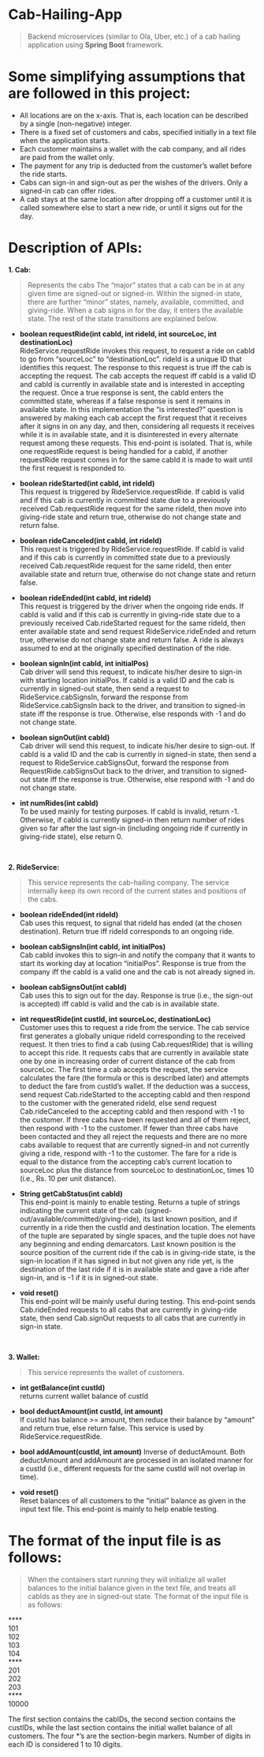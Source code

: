 # Cab-Hailing-App
> Backend microservices (similar to Ola, Uber, etc.) of a cab hailing application using **Spring Boot** framework.

# Some simplifying assumptions that are followed in this project:
* All locations are on the x-axis. That is, each location can be described by a single (non-negative) integer.
* There is a fixed set of customers and cabs, specified initially in a text file when the application starts.
* Each customer maintains a wallet with the cab company, and all rides are paid from the wallet only.
* The payment for any trip is deducted from the customer’s wallet before the ride starts.
* Cabs can sign-in and sign-out as per the wishes of the drivers. Only a signed-in cab can offer rides.
* A cab stays at the same location after dropping off a customer until it is called somewhere else to start a new ride, or until it signs out for the day.

# Description of APIs:
**1. Cab:**
> Represents the cabs The “major” states that a cab can be in at any given time are signed-out or signed-in. Within the signed-in state, there are further “minor” states, namely, available, committed, and giving-ride. When a cab signs in for the day, it enters the available state. The rest of the state transitions are explained below.

- **boolean requestRide(int cabId, int rideId, int sourceLoc, int destinationLoc)** <br />
RideService.requestRide invokes this request, to request a ride on cabId to go from “sourceLoc” to “destinationLoc”. rideId is a unique ID that identifies this request. The response to this request is true iff the cab is accepting the request. The cab accepts the request iff cabId is a valid ID and cabId is currently in available state and is interested in accepting the request. Once a true response is sent, the cabId enters the committed state, whereas if a false response is sent it remains in available state. In this implementation the “is interested?” question is answered by making each cab accept the first request that it receives after it signs in on any day, and then, considering all requests it receives while it is in available state, and it is disinterested in every alternate request among these requests. This end-point is isolated. That is, while one requestRide request is being handled for a cabId, if another requestRide request comes in for the same cabId it is made to wait until the first request is responded to.

- **boolean rideStarted(int cabId, int rideId)** <br />
This request is triggered by RideService.requestRide. If cabId is valid and if this cab is currently in committed state due to a previously received Cab.requestRide request for the same rideId, then move into giving-ride state and return true, otherwise do not change state and return false.

- **boolean rideCanceled(int cabId, int rideId)** <br />
This request is triggered by RideService.requestRide. If cabId is valid and if this cab is currently in committed state due to a previously received Cab.requestRide request for the same rideId, then enter available state and return true, otherwise do not change state and return false.

- **boolean rideEnded(int cabId, int rideId)** <br />
This request is triggered by the driver when the ongoing ride ends. If cabId is valid and if this cab is currently in giving-ride state due to a previously received Cab.rideStarted request for the same rideId, then enter available state and send request RideService.rideEnded and return true, otherwise do not change state and return false. A ride is always assumed to end at the originally specified destination of the ride.

- **boolean signIn(int cabId, int initialPos)** <br />
Cab driver will send this request, to indicate his/her desire to sign-in with starting location initialPos. If cabId is a valid ID and the cab is currently in signed-out state, then send a request to RideService.cabSignsIn, forward the response from RideService.cabSignsIn back to the driver, and transition to signed-in state iff the response is true. Otherwise, else responds with -1 and do not change state.

- **boolean signOut(int cabId)** <br />
Cab driver will send this request, to indicate his/her desire to sign-out. If cabId is a valid ID and the cab is currently in signed-in state, then send a request to RideService.cabSignsOut, forward the response from RequestRide.cabSignsOut back to the driver, and transition to signed-out state iff the response is true. Otherwise, else respond with -1 and do not change state.

- **int numRides(int cabId)** <br />
To be used mainly for testing purposes. If cabId is invalid, return -1. Otherwise, if cabId is currently signed-in then return number of rides given so far after the last sign-in (including ongoing ride if currently in giving-ride state), else return 0.

<br />

**2. RideService:**
> This service represents the cab-hailing company. The service internally keep its own record of the current states and positions of the cabs.

- **boolean rideEnded(int rideId)** <br />
Cab uses this request, to signal that rideId has ended (at the chosen destination). Return true iff rideId corresponds to an ongoing ride.

- **boolean cabSignsIn(int cabId, int initialPos)** <br />
Cab cabId invokes this to sign-in and notify the company that it wants to start its working day at location “initialPos”. Response is true from the company iff the cabId is a valid one and the cab is not already signed in.

- **boolean cabSignsOut(int cabId)** <br />
Cab uses this to sign out for the day. Response is true (i.e., the sign-out is accepted) iff cabId is valid and the cab is in available state.

- **int requestRide(int custId, int sourceLoc, destinationLoc)** <br />
Customer uses this to request a ride from the service. The cab service first generates a globally unique rideId corresponding to the received request. It then tries to find a cab (using Cab.requestRide) that is willing to accept this ride. It requests cabs that are currently in available state one by one in increasing order of current distance of the cab from sourceLoc. The first time a cab accepts the request, the service calculates the fare (the formula or this is described later) and attempts to deduct the fare from custId’s wallet. If the deduction was a success, send request Cab.rideStarted to the accepting cabId and then respond to the customer with the generated rideId, else send request Cab.rideCanceled to the accepting cabId and then respond with -1 to the customer. If three cabs have been requested and all of them reject, then respond with -1 to the customer. If fewer than three cabs have been contacted and they all reject the requests and there are no more cabs available to request that are currently signed-in and not currently giving a ride, respond with -1 to the customer. The fare for a ride is equal to the distance from the accepting cab’s current location to sourceLoc plus the distance from sourceLoc to destinationLoc, times 10 (i.e., Rs. 10 per unit distance).

- **String getCabStatus(int cabId)** <br />
This end-point is mainly to enable testing. Returns a tuple of strings indicating the current state of the cab (signed-out/available/committed/giving-ride), its last known position, and if currently in a ride then the custId and destination location. The elements of the tuple are separated by single spaces, and the tuple does not have any beginning and ending demarcators. Last known position is the source position of the current ride if the cab is in giving-ride state, is the sign-in location if it has signed in but not given any ride yet, is the destination of the last ride if it is in available state and gave a ride after sign-in, and is -1 if it is in signed-out state.

- **void reset()** <br />
This end-point will be mainly useful during testing. This end-point sends Cab.rideEnded requests to all cabs that are currently in giving-ride state, then send Cab.signOut requests to all cabs that are currently in sign-in state.

<br />

**3. Wallet:**
> This service represents the wallet of customers.

- **int getBalance(int custId)** <br />
returns current wallet balance of custId

- **bool deductAmount(int custId, int amount)** <br />
If custId has balance >= amount, then reduce their balance by “amount” and return true, else return false. This service is used by RideService.requestRide.

- **bool addAmount(custId, int amount)** <be />
Inverse of deductAmount. Both deductAmount and addAmount are processed in an isolated manner for a custId (i.e., different requests for the same custId will not overlap in time).

- **void reset()** <br />
Reset balances of all customers to the “initial” balance as given in the input text file. This end-point is mainly to help enable testing.

# The format of the input file is as follows:
> When the containers start running they will initialize all wallet balances to the initial balance given in the text file, and treats all cabIds as they are in signed-out state. The format of the input file is as follows: 

****  <br />
101   <br />
102   <br />
103   <br />
104   <br />
****  <br />
201   <br />
202   <br />
203   <br />
****  <br />
10000 <br />

The first section contains the cabIDs, the second section contains the custIDs, while the last section contains the initial wallet balance of all customers. The four *’s are the section-begin markers. Number of digits in each ID is considered 1 to 10 digits.
